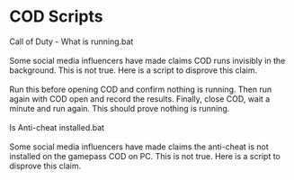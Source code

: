 # COD Scripts

Call of Duty - What is running.bat
<br /><br />
Some social media influencers have made claims COD runs invisibly in the background. This is not true. Here is a script to disprove this claim.
<br /><br />
Run this before opening COD and confirm nothing is running.
Then run again with COD open and record the results.
Finally, close COD, wait a minute and run again. This should prove nothing is running.
<br /><br />
Is Anti-cheat installed.bat
<br /><br />
Some social media influencers have made claims the anti-cheat is not installed on the gamepass COD on PC. This is not true. Here is a script to disprove this claim.
